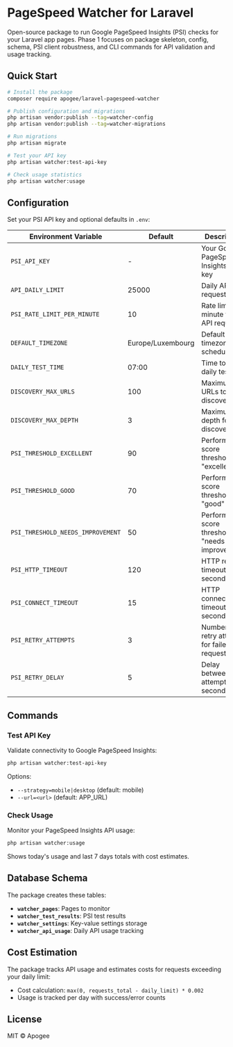 # PageSpeed Watcher for Laravel

Open-source package to run Google PageSpeed Insights (PSI) checks for your Laravel app pages. Phase 1 focuses on package skeleton, config, schema, PSI client robustness, and CLI commands for API validation and usage tracking.

## Quick Start

```bash
# Install the package
composer require apogee/laravel-pagespeed-watcher

# Publish configuration and migrations
php artisan vendor:publish --tag=watcher-config
php artisan vendor:publish --tag=watcher-migrations

# Run migrations
php artisan migrate

# Test your API key
php artisan watcher:test-api-key

# Check usage statistics
php artisan watcher:usage
```

## Configuration

Set your PSI API key and optional defaults in `.env`:

| Environment Variable | Default | Description |
|---------------------|---------|-------------|
| `PSI_API_KEY` | - | Your Google PageSpeed Insights API key |
| `API_DAILY_LIMIT` | 25000 | Daily API request limit |
| `PSI_RATE_LIMIT_PER_MINUTE` | 10 | Rate limit per minute for API requests |
| `DEFAULT_TIMEZONE` | Europe/Luxembourg | Default timezone for scheduling |
| `DAILY_TEST_TIME` | 07:00 | Time to run daily tests |
| `DISCOVERY_MAX_URLS` | 100 | Maximum URLs to discover |
| `DISCOVERY_MAX_DEPTH` | 3 | Maximum depth for URL discovery |
| `PSI_THRESHOLD_EXCELLENT` | 90 | Performance score threshold for "excellent" |
| `PSI_THRESHOLD_GOOD` | 70 | Performance score threshold for "good" |
| `PSI_THRESHOLD_NEEDS_IMPROVEMENT` | 50 | Performance score threshold for "needs improvement" |
| `PSI_HTTP_TIMEOUT` | 120 | HTTP request timeout in seconds |
| `PSI_CONNECT_TIMEOUT` | 15 | HTTP connection timeout in seconds |
| `PSI_RETRY_ATTEMPTS` | 3 | Number of retry attempts for failed requests |
| `PSI_RETRY_DELAY` | 5 | Delay between retry attempts in seconds |

## Commands

### Test API Key

Validate connectivity to Google PageSpeed Insights:

```bash
php artisan watcher:test-api-key
```

Options:
- `--strategy=mobile|desktop` (default: mobile)
- `--url=<url>` (default: APP_URL)

### Check Usage

Monitor your PageSpeed Insights API usage:

```bash
php artisan watcher:usage
```

Shows today's usage and last 7 days totals with cost estimates.

## Database Schema

The package creates these tables:

- **`watcher_pages`**: Pages to monitor
- **`watcher_test_results`**: PSI test results
- **`watcher_settings`**: Key-value settings storage
- **`watcher_api_usage`**: Daily API usage tracking

## Cost Estimation

The package tracks API usage and estimates costs for requests exceeding your daily limit:
- Cost calculation: `max(0, requests_total - daily_limit) * 0.002`
- Usage is tracked per day with success/error counts

## License

MIT © Apogee
